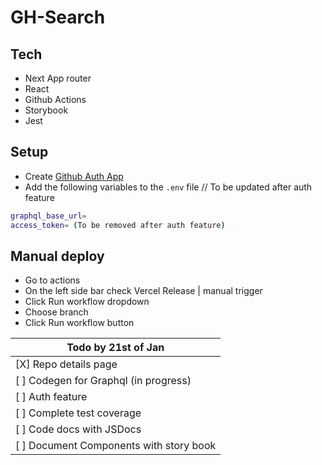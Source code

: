 # GH-Search

## Tech

- Next App router
-  React
- Github Actions
- Storybook
- Jest


## Setup

- Create [Github Auth App](https://docs.github.com/en/apps/oauth-apps/building-oauth-apps/creating-an-oauth-app)
- Add the following variables to the `.env` file // To be updated after auth feature

```sh
graphql_base_url=
access_token= (To be removed after auth feature)
```

## Manual deploy

- Go to actions
- On the left side bar check Vercel Release | manual trigger
- Click Run workflow dropdown
- Choose branch
- Click Run workflow button


| Todo by 21st of Jan
| ------
| [X] Repo details page 
| [ ] Codegen for Graphql (in progress) 
| [ ] Auth feature
| [ ] Complete test coverage
| [ ] Code docs with JSDocs 
| [ ] Document Components with story book


